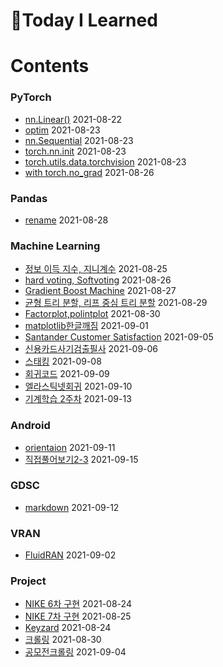 # :pencil:Today I Learned

# Contents

### PyTorch
 - [nn.Linear()](https://github.com/s-ryuri/TIL/blob/main/Pytorch/nn.Linear.md) 2021-08-22
 - [optim](https://github.com/s-ryuri/TIL/blob/main/Pytorch/optim.md) 2021-08-23
 - [nn.Sequential](https://github.com/s-ryuri/TIL/blob/main/Pytorch/nn.Sequential.md) 2021-08-23
 - [torch.nn.init](https://github.com/s-ryuri/TIL/blob/main/Pytorch/torch.nn.init.md) 2021-08-23
 - [torch.utils.data.torchvision](https://github.com/s-ryuri/TIL/blob/main/Pytorch/torch.utils.data%2Ctorchvision.md) 2021-08-23
 - [with torch.no_grad](https://github.com/s-ryuri/TIL/blob/main/Pytorch/with%20torch.no_grad.md) 2021-08-26

### Pandas
 - [rename](https://github.com/s-ryuri/TIL/blob/main/Pandas/rename.md) 2021-08-28

### Machine Learning
 - [정보 이득 지수, 지니계수](https://github.com/s-ryuri/TIL/blob/main/ML/%EC%A0%95%EB%B3%B4%EC%9D%B4%EB%93%9D%2C%EC%A7%80%EB%8B%88%EA%B3%84%EC%88%98.md) 2021-08-25
 - [hard voting, Softvoting](https://github.com/s-ryuri/TIL/blob/main/ML/%ED%95%98%EB%93%9C%EB%B3%B4%ED%8C%85%2C%EC%86%8C%ED%94%84%ED%8A%B8%EB%B3%B4%ED%8C%85.md) 2021-08-26
 - [Gradient Boost Machine](https://github.com/s-ryuri/TIL/blob/main/ML/Gradient%20Boost%20Machine.md) 2021-08-27
 - [균형 트리 분할, 리프 중심 트리 분할](https://github.com/s-ryuri/TIL/blob/main/ML/%EA%B7%A0%ED%98%95%20%ED%8A%B8%EB%A6%AC%20%EB%B6%84%ED%95%A0%2C%20%EB%A6%AC%ED%94%84%20%EC%A4%91%EC%8B%AC%20%ED%8A%B8%EB%A6%AC%20%EB%B6%84%ED%95%A0.md) 2021-08-29
 - [Factorplot,polintplot](https://github.com/s-ryuri/TIL/blob/main/ML/factorplot%2C%20pointplot.md) 2021-08-30
 - [matplotlib한글깨짐](https://github.com/s-ryuri/TIL/blob/main/ML/matplotlib%ED%95%9C%EA%B8%80%EA%B9%A8%EC%A7%90.md) 2021-09-01
 - [Santander Customer Satisfaction](https://github.com/s-ryuri/TIL/blob/main/ML/satisfaction.ipynb) 2021-09-05
 - [신용카드사기검출필사](https://github.com/s-ryuri/TIL/blob/main/ML/%EC%8B%A0%EC%9A%A9%EC%B9%B4%EB%93%9C%EC%82%AC%EA%B8%B0%EA%B2%80%EC%B6%9C.ipynb) 2021-09-06
 - [스태킹](https://github.com/s-ryuri/TIL/blob/main/ML/%EC%8A%A4%ED%83%9C%ED%82%B9.md) 2021-09-08
 - [회귀코드](https://github.com/s-ryuri/TIL/blob/main/ML/%ED%9A%8C%EA%B7%80.ipynb) 2021-09-09
 - [엘라스틱넷회귀](https://github.com/s-ryuri/TIL/blob/main/ML/%EC%97%98%EB%9D%BC%EC%8A%A4%ED%8B%B1%EB%84%B7%ED%9A%8C%EA%B7%80.md) 2021-09-10
 - [기계학습 2주차](https://github.com/s-ryuri/TIL/blob/main/ML/%EA%B8%B0%EA%B3%84%ED%95%99%EC%8A%B5_2.ipynb) 2021-09-13
### Android
 - [orientaion](https://github.com/s-ryuri/TIL/blob/main/Android/orientation.md) 2021-09-11
 - [직접풀어보기2-3](https://github.com/s-ryuri/TIL/blob/main/Android/%EC%95%88%EB%93%9C%EB%A1%9C%EC%9D%B4%EB%93%9C%ED%94%84%EB%A1%9C%EA%B7%B8%EB%9E%98%EB%B0%8D2%EC%9E%A5/%EC%A7%81%EC%A0%91%ED%92%80%EC%96%B4%EB%B3%B4%EA%B8%B02-3.java) 2021-09-15

### GDSC
 - [markdown](https://github.com/s-ryuri/TIL/blob/main/GDSC/markdown.md) 2021-09-12
### VRAN
 - [FluidRAN](https://github.com/s-ryuri/TIL/blob/main/VRAN/FluidRAN.md) 2021-09-02  
### Project
 - [NIKE 6차 구현](https://github.com/s-ryuri/NIKE/blob/master/main.py) 2021-08-24
 - [NIKE 7차 구현](https://github.com/s-ryuri/NIKE/blob/master/main.py) 2021-08-25
 - [Keyzard](https://github.com/s-ryuri/keyzard/blob/master/main.py) 2021-08-24
 - [크롤링](https://github.com/s-ryuri/BigData/blob/main/%ED%81%AC%EB%A1%A4%EB%A7%81.py) 2021-08-30
 - [공모전크롤링](https://github.com/s-ryuri/BigData/blob/main/%ED%81%AC%EB%A1%A4%EB%A7%81.py) 2021-09-04
